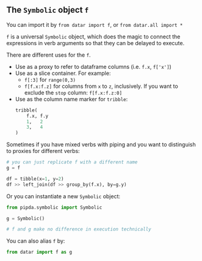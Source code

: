 ## The `Symbolic` object `f`

You can import it by `from datar import f`, or `from datar.all import *`

`f` is a universal `Symbolic` object, which does the magic to connect the expressions in verb arguments so that they can be delayed to execute.

There are different uses for the `f`.

- Use as a proxy to refer to dataframe columns (i.e. `f.x`, `f['x']`)
- Use as a slice container. For example:
    - `f[:3]` for `range(0,3)`
    - `f[f.x:f.z]` for columns from `x` to `z`, inclusively. If you want to exclude the `stop` column: `f[f.x:f.z:0]`
- Use as the column name marker for `tribble`:
    ```python
    tribble(
        f.x, f.y
        1,   2
        3,   4
    )
    ```

Sometimes if you have mixed verbs with piping and you want to distinguish to proxies for different verbs:

```python
# you can just replicate f with a different name
g = f

df = tibble(x=1, y=2)
df >> left_join(df >> group_by(f.x), by=g.y)
```

Or you can instantiate a new `Symbolic` object:
```python
from pipda.symbolic import Symbolic

g = Symbolic()

# f and g make no difference in execution technically
```

You can also alias `f` by:
```python
from datar import f as g
```
